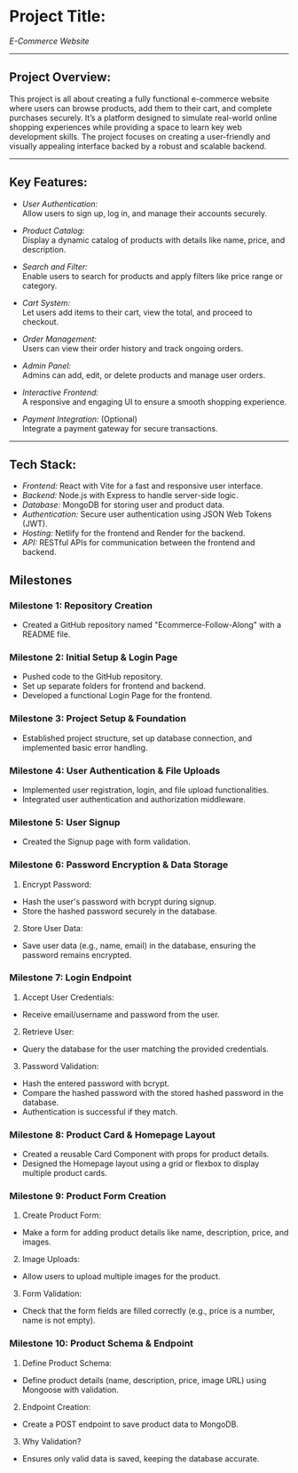 # Project Title:  
*E-Commerce Website*

---

## Project Overview:  
This project is all about creating a fully functional e-commerce website where users can browse products, add them to their cart, and complete purchases securely. It’s a platform designed to simulate real-world online shopping experiences while providing a space to learn key web development skills. The project focuses on creating a user-friendly and visually appealing interface backed by a robust and scalable backend.

---

## Key Features:  

- *User Authentication:*  
  Allow users to sign up, log in, and manage their accounts securely.  

- *Product Catalog:*  
  Display a dynamic catalog of products with details like name, price, and description.  

- *Search and Filter:*  
  Enable users to search for products and apply filters like price range or category.  

- *Cart System:*  
  Let users add items to their cart, view the total, and proceed to checkout.  

- *Order Management:*  
  Users can view their order history and track ongoing orders.  

- *Admin Panel:*  
  Admins can add, edit, or delete products and manage user orders.  

- *Interactive Frontend:*  
  A responsive and engaging UI to ensure a smooth shopping experience.  

- *Payment Integration:* (Optional)  
  Integrate a payment gateway for secure transactions.  

---

## Tech Stack:  

- *Frontend:* React with Vite for a fast and responsive user interface.  
- *Backend:* Node.js with Express to handle server-side logic.  
- *Database:* MongoDB for storing user and product data.  
- *Authentication:* Secure user authentication using JSON Web Tokens (JWT).  
- *Hosting:* Netlify for the frontend and Render for the backend.  
- *API:* RESTful APIs for communication between the frontend and backend.  







## Milestones
### Milestone 1: Repository Creation
- Created a GitHub repository named "Ecommerce-Follow-Along" with a README file.
### Milestone 2: Initial Setup & Login Page
- Pushed code to the GitHub repository.
- Set up separate folders for frontend and backend.
- Developed a functional Login Page for the frontend.
### Milestone 3: Project Setup & Foundation
- Established project structure, set up database connection, and implemented basic error handling.
### Milestone 4: User Authentication & File Uploads
- Implemented user registration, login, and file upload functionalities.
- Integrated user authentication and authorization middleware.
### Milestone 5: User Signup
- Created the Signup page with form validation.
### Milestone 6: Password Encryption & Data Storage
1. Encrypt Password:
  - Hash the user's password with bcrypt during signup.
  - Store the hashed password securely in the database.
2. Store User Data:
  - Save user data (e.g., name, email) in the database, ensuring the password remains encrypted.
### Milestone 7: Login Endpoint
1. Accept User Credentials:
  -  Receive email/username and password from the user.
2. Retrieve User: 
  - Query the database for the user matching the provided credentials.
3. Password Validation:
  - Hash the entered password with bcrypt.
 - Compare the hashed password with the stored hashed password in the database.
 - Authentication is successful if they match.
### Milestone 8: Product Card & Homepage Layout
 - Created a reusable Card Component with props for product details.
 - Designed the Homepage layout using a grid or flexbox to display multiple product cards.
### Milestone 9: Product Form Creation
1. Create Product Form:

  - Make a form for adding product details like name, description, price, and images.
2. Image Uploads:

  - Allow users to upload multiple images for the product.
3. Form Validation:

  - Check that the form fields are filled correctly (e.g., price is a number, name is not empty).

### Milestone 10: Product Schema & Endpoint
  1. Define Product Schema:

  - Define product details (name, description, price, image URL) using Mongoose with validation.
  2. Endpoint Creation:

  - Create a POST endpoint to save product data to MongoDB.
 3. Why Validation?

   - Ensures only valid data is saved, keeping the database accurate.